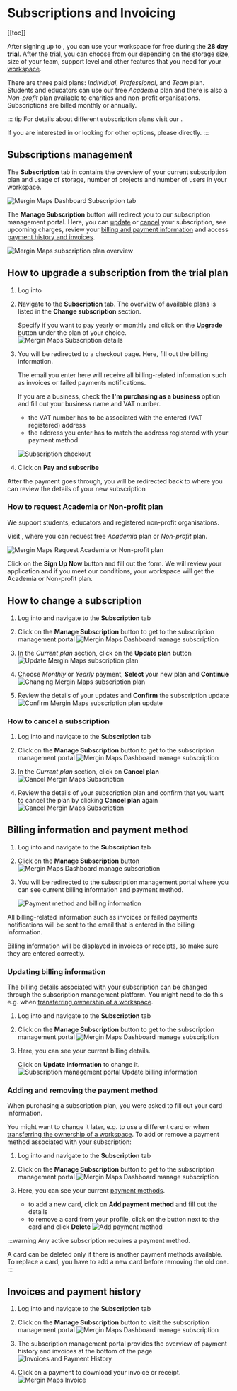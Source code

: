 # Subscriptions and Invoicing
[[toc]]

After signing up to <MainPlatformNameLink />, you can use your workspace for free during the **28 day trial**. After the trial, you can choose from our <MainDomainNameLink id="pricing" desc="subscription plans"/> depending on the storage size, size of your team, support level and other features that you need for your [workspace](../../manage/workspaces/). 

There are three paid plans: *Individual*, *Professional*, and *Team* plan. Students and educators can use our free *Academia* plan and there is also a *Non-profit* plan available to charities and non-profit organisations. Subscriptions are billed monthly or annually.

::: tip
For details about different subscription plans visit our <MainDomainNameLink id="pricing" desc="pricing page"/>.

If you are interested in <MainDomainNameLink id="pricing-for-ce-and-ee" desc="On-Premise deployment"/>  or looking for other options, please <MerginMapsEmail id="sales" desc="contact us" /> directly.
:::

## Subscriptions management
The **Subscription** tab in <DashboardLink /> contains the overview of your current subscription plan and usage of storage, number of projects and number of users in your workspace.

![Mergin Maps Dashboard Subscription tab](./subscriptions.jpg "Mergin Maps Dashboard Subscription tab")

The **Manage Subscription** button will redirect you to our subscription management portal. Here, you can [update](#how-to-change-a-subscription) or [cancel](#how-to-cancel-a-subscription) your subscription, see upcoming charges, review your [billing and payment information](#billing-information-and-payment-method) and access [payment history and invoices](#invoices-and-payment-history).

![Mergin Maps subscription plan overview](./stripe-merginmaps-subcription.jpg "Mergin Maps subscription plan overview")
   
   
## How to upgrade a subscription from the trial plan
1. Log into <AppDomainNameLink />
2. Navigate to the **Subscription** tab. The overview of available plans is listed in the **Change subscription** section. 
   
   Specify if you want to pay yearly or monthly and click on the **Upgrade** button under the plan of your choice.
   ![Mergin Maps Subscription details](./subscriptions-upgrade.jpg "Mergin Maps Subscription details")

3. You will be redirected to a checkout page. Here, fill out the billing information.

   The email you enter here will receive all billing-related information such as invoices or failed payments notifications.

   If you are a business, check the **I'm purchasing as a business** option and fill out your business name and VAT number.
   - the VAT number has to be associated with the entered (VAT registered) address
   - the address you enter has to match the address registered with your payment method
   
   ![Subscription checkout](./stripe-checkout.jpg "Subscription checkout")
  
4. Click on **Pay and subscribe**
   
After the payment goes through, you will be redirected back to <DashboardLink /> where you can review the details of your new subscription

### How to request Academia or Non-profit plan
We support students, educators and registered non-profit organisations.

Visit <MainDomainNameLink id="pricing" desc="Mergin Maps pricing page"/>, where you can request free *Academia* plan or *Non-profit* plan.

![Mergin Maps Request Academia or Non-profit plan](./academia-non-profit-plan.jpg "Mergin Maps Request Academia or Non-profit plan")

Click on the **Sign Up Now** button and fill out the form. We will review your application and if you meet our conditions, your workspace will get the Academia or Non-profit plan.

## How to change a subscription
1. Log into <AppDomainNameLink /> and navigate to the **Subscription** tab
2. Click on the **Manage Subscription** button to get to the subscription management portal
   ![Mergin Maps Dashboard manage subscription](./subscriptions-update.jpg "Mergin Maps Dashboard manage subscription")

3. In the *Current plan* section, click on the **Update plan** button
   ![Update Mergin Maps subscription plan](./stripe-update-subscription.jpg "Update Mergin Maps subscription plan")
   
4. Choose *Monthly* or *Yearly* payment, **Select** your new plan and **Continue**
   ![Changing Mergin Maps subscription plan](./stripe-update-your-plan.jpg "Changing Mergin Maps subscription plan")
   
5. Review the details of your updates and **Confirm** the subscription update
   ![Confirm Mergin Maps subscription plan update](./stripe-update-plan-confirmation.jpg "Confirm Mergin Maps subscription plan update")

### How to cancel a subscription
1. Log into <AppDomainNameLink /> and navigate to the **Subscription** tab
2. Click on the **Manage Subscription** button to get to the subscription management portal
   ![Mergin Maps Dashboard manage subscription](./subscriptions-update.jpg "Mergin Maps Dashboard manage subscription")

3. In the *Current plan* section, click on **Cancel plan**
   ![Cancel Mergin Maps Subscription](./stripe-cancel-subscription.jpg "Cancel Mergin Maps Subscription")
   
4. Review the details of your subscription plan and confirm that you want to cancel the plan by clicking **Cancel plan** again
   ![Cancel Mergin Maps Subscription](./stripe-cancel-subscription-confirm.jpg "Cancel Mergin Maps Subscription")

## Billing information and payment method
1. Log into <AppDomainNameLink /> and navigate to the **Subscription** tab
2. Click on the **Manage Subscription** button
   ![Mergin Maps Dashboard manage subscription](./subscriptions-update.jpg "Mergin Maps Dashboard manage subscription")

3. You will be redirected to the subscription management portal where you can see current billing information and payment method.

   ![Payment method and billing information](./stripe-billing-info-payment-method.jpg "Payment method and billing information")

All billing-related information such as invoices or failed payments notifications will be sent to the email that is entered in the billing information.

Billing information will be displayed in invoices or receipts, so make sure they are entered correctly.

### Updating billing information
The billing details associated with your subscription can be changed through the subscription management platform. You might need to do this e.g. when [transferring ownership of a workspace](,/permissions/#how-to-transfer-ownership-of-a-workspace).

1. Log into <AppDomainNameLink /> and navigate to the **Subscription** tab
2. Click on the **Manage Subscription** button to get to the subscription management portal 
   ![Mergin Maps Dashboard manage subscription](./subscriptions-update.jpg "Mergin Maps Dashboard manage subscription")

3. Here, you can see your current billing details. 
   
   Click on **Update information** to change it.
   ![Subscription management portal Update billing information](./stripe-update-billing-info.jpg "Subscription management - Update billing information")


### Adding and removing the payment method
When purchasing a subscription plan, you were asked to fill out your card information. 

You might want to change it later, e.g. to use a different card or when [transferring the ownership of a workspace](,/permissions/#how-to-transfer-ownership-of-a-workspace). To add or remove a payment method associated with your <MainPlatformNameLink /> subscription:

1. Log into <AppDomainNameLink /> and navigate to the **Subscription** tab
2. Click on the **Manage Subscription** button to get to the subscription management portal 
   ![Mergin Maps Dashboard manage subscription](./subscriptions-update.jpg "Mergin Maps Dashboard manage subscription")

3. Here, you can see your current [payment methods](#billing-information-and-payment-method). 
   - to add a new card, click on **Add payment method** and fill out the details
   - to remove a card from your profile, click on the button next to the card and click **Delete**
   ![Add payment method](./stripe-add-payment-method.jpg "Add payment method")

:::warning
Any active subscription requires a payment method. 

A card can be deleted only if there is another payment methods available. To replace a card, you have to add a new card before removing the old one.
:::

## Invoices and payment history
1. Log into <AppDomainNameLink /> and navigate to the **Subscription** tab
2. Click on the **Manage Subscription** button to visit the subscription management portal
   ![Mergin Maps Dashboard manage subscription](./subscriptions-update.jpg "Mergin Maps Dashboard manage subscription")

3. The subscription management portal provides the overview of payment history and invoices at the bottom of the page
   ![Invoices and Payment History](./invoices-history.jpg "Invoices and Payment History")

4. Click on a payment to download your invoice or receipt.
   ![Mergin Maps Invoice](./invoice-receipt.jpg "Mergin Maps Invoice")

